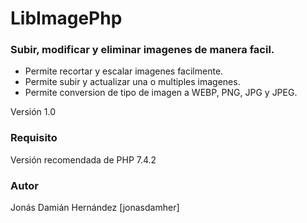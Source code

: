 # LibImagePhp
### Subir, modificar y eliminar imagenes de manera facil.

* Permite recortar y escalar imagenes facilmente.
* Permite subir y actualizar una o multiples imagenes.
* Permite conversion de tipo de imagen a WEBP, PNG, JPG y JPEG.

Versión 1.0

### Requisito

Versión recomendada de PHP 7.4.2 

### Autor

Jonás Damián Hernández [jonasdamher]
